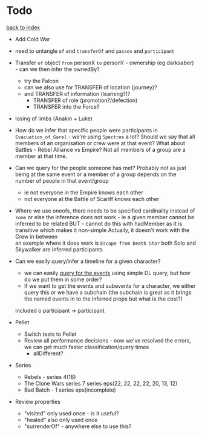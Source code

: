 # Todo

[back to index](index.md)

* Add Cold War
  

* need to untangle ```of``` and ```transferOf``` and ```passes``` and ```participant```

* Transfer ```of``` object ```from``` personX ```to``` personY - ownership (eg darksaber) - can we then infer the ownedBy?
  * try the Falcon
  * can we also use for TRANSFER of location (journey)?
  * and TRANSFER of information (learning?)?
    * TRANSFER of role (promotion?/defection)
    * TRANSFER into the Force?
    
* losing of limbs (Anakin + Luke)

* How do we infer that specific people were participants in `Evacuation_of_Garel` - we're using `Spectres` a lot?
  Should we say that all members of an organisation or crew were at that event? What about Battles - Rebel Alliance vs Empire?
  Not all members of a group are a member at that time.

* Can we query for the people someone has met? Probably not as just being at the same event or a member of a group
  depends on the number of people in that event/group
    - ie not everyone in the Empire knows each other
    - not everyone at the Battle of Scariff knows each other

*  Where we use oneofs, there needs to be specified cardinality instead of `some`
   or else the inference does not work - ie a given member cannot be inferred to be related
   BUT - cannot do this with hadMember as it is transitive which makes it non-simple
   Actually, it doesn't work with the Crew in between  
   an example where it does work is `Escape from Death Star` both Solo and Skywalker are inferred participants

* Can we easily query/infer a timeline for a given character?
    * we can easily [query for the events](docs/events.md) using simple DL query, but how do we put them in some order?
    * If we want to get the events and subevents for a character, we either query this or we have
      a subchain (the subchain is great as it brings the named events in to the inferred props but what is the cost?)
      

    included o participant -> participant

* Pellet
    * Switch tests to Pellet
    * Review all performance decisions - now we've resolved the errors, we can get much faster classification/query times
        * allDifferent?
    
* Series
    * Rebels - series 4(16)
    * The Clone Wars series 7 series eps(22, 22, 22, 22, 20, 13, 12)
    * Bad Batch - 1 series eps(incomplete)

* Review properties
    * "visited" only used once - is it useful?
    * "healed" also only used once
    * "surrenderOf" - anywhere else to use this?
    
